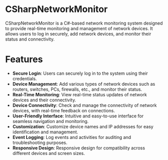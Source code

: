 # CSharpNetworkMonitor
CSharpNetworkMonitor is a C#-based network monitoring system designed to provide real-time monitoring and management of network devices. It allows users to log in securely, add network devices, and monitor their status and connectivity.

# Features
- **Secure Login**: Users can securely log in to the system using their credentials.
- **Device Management**: Add various types of network devices such as routers, switches, PCs, firewalls, etc., and monitor their status.
- **Real-Time Monitoring**: View real-time status updates of network devices and their connectivity.
- **Device Connectivity**: Check and manage the connectivity of network devices, with real-time feedback on connections.
- **User-Friendly Interface**: Intuitive and easy-to-use interface for seamless navigation and monitoring.
- **Customization**: Customize device names and IP addresses for easy identification and management.
- **Event Logging**: Log events and activities for auditing and troubleshooting purposes.
- **Responsive Design**: Responsive design for compatibility across different devices and screen sizes.

